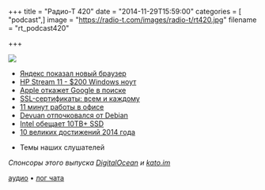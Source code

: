 +++
title = "Радио-Т 420"
date = "2014-11-29T15:59:00"
categories = [ "podcast",]
image = "https://radio-t.com/images/radio-t/rt420.jpg"
filename = "rt_podcast420"

+++

![](https://radio-t.com/images/radio-t/rt420.jpg)

* [Яндекс показал новый браузер](http://prsm.tc/2spFOg)
* [HP Stream 11 - $200 Windows ноут](http://www.engadget.com/2014/11/28/hp-stream-11-review/)
* [Apple откажет Google в поиске](http://thestack.com/apple-drop-google-safari-default-search-engine-261114)
* [SSL-сертификаты: всем и каждому](http://habrahabr.ru/post/244037/)
* [11 минут работы в офисе](http://prsm.tc/ZjHYqo)
* [Devuan отпочковался от Debian](http://news.softpedia.com/news/Fork-Debian-Project-Announces-the-Systemd-less-OS-Devuan-466178.shtml)
* [Intel обещает 10TB+ SSD](http://prsm.tc/HjSnVJ)
* [10 великих достижений 2014 года](http://www.popsci.com/popular-sciences-best-whats-new-gallery)
- Темы наших слушателей

_Спонсоры этого выпуска [DigitalOcean](https://do.co/radiot) и [kato.im](https://kato.im)_

[аудио](https://cdn.radio-t.com/rt_podcast420.mp3) • [лог чата](http://chat.radio-t.com/logs/radio-t-420.html)
<audio src="https://cdn.radio-t.com/rt_podcast420.mp3" preload="none"></audio>
